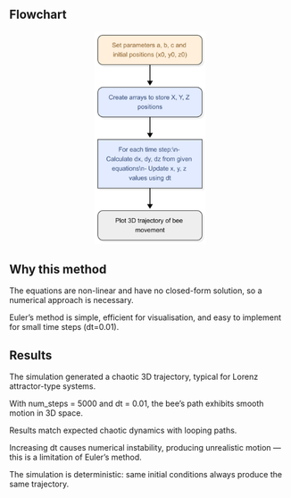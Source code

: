 ## Flowchart
<p align="center">
  <img src="dynamic_system.png" width="200">
</p>

## Why this method
The equations are non-linear and have no closed-form solution, so a numerical approach is necessary.

Euler’s method is simple, efficient for visualisation, and easy to implement for small time steps (dt=0.01).

## Results
The simulation generated a chaotic 3D trajectory, typical for Lorenz attractor-type systems.

With num_steps = 5000 and dt = 0.01, the bee’s path exhibits smooth motion in 3D space.

Results match expected chaotic dynamics with looping paths.

Increasing dt causes numerical instability, producing unrealistic motion — this is a limitation of Euler’s method.

The simulation is deterministic: same initial conditions always produce the same trajectory.
